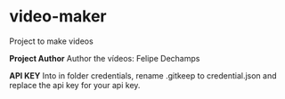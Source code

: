 # video-maker

Project to make videos

**Project Author**
Author the vídeos: Felipe Dechamps

**API KEY**
Into in folder credentials, rename .gitkeep to credential.json and replace the api key for your api key.
